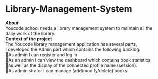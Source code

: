# Library-Management-System
***About***  
Youcode school needs a library management system to maintain all the daily work of the library.    
**Context of the project**    
The Youcode library management application has several parts,   
I developed the Admin part which contains the following backlog:    
🔹As admin I can register and log in    
🔹As an admin I can view the dashboard which contains book statistics   
🔹as well as the display of the connected profile name (session).    
🔹As administrator I can manage (add/modify/delete) books.  
